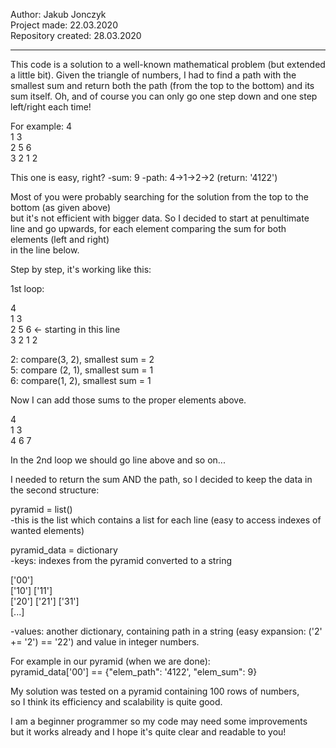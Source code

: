 Author: Jakub Jonczyk  
Project made: 22.03.2020  
Repository created: 28.03.2020  
________________________________  

This code is a solution to a well-known mathematical problem (but extended a little bit).
Given the triangle of numbers, I had to find a path with the smallest sum and return both the path (from the top to the bottom) and its sum itself. 
Oh, and of course you can only go one step down and one step left/right each time!

For example:
   4  
  1 3  
 2 5 6  
3 2 1 2  

This one is easy, right?
-sum:  9
-path: 4->1->2->2 (return: '4122')

Most of you were probably searching for the solution from the top to the bottom (as given above)  
but it's not efficient with bigger data.
So I decided to start at penultimate line and go upwards, for each element comparing the sum for both elements (left and right)  
in the line below.

Step by step, it's working like this:  

1st loop:   
  
4  
1 3  
2 5 6	<- starting in this line  
3 2 1 2  
  
2: compare(3, 2), smallest sum = 2  
5: compare (2, 1), smallest sum = 1   
6: compare(1, 2), smallest sum = 1  
  
Now I can add those sums to the proper elements above.  
  
4  
1 3  
4 6 7  
  
In the 2nd loop we should go line above and so on...  
  
I needed to return the sum AND the path, so I decided to keep the data in the second structure:  
  
pyramid = list()  
-this is the list which contains a list for each line (easy to access indexes of wanted elements)  
  
pyramid_data = dictionary  
-keys: indexes from the pyramid converted to a string  
  
['00']  
['10'] ['11']   
['20'] ['21'] ['31']  
[...]  
  
-values: another dictionary, containing path in a string (easy expansion: ('2' += '2') == '22') and value in integer numbers.  
  
For example in our pyramid (when we are done):  
pyramid_data['00']  == {"elem_path": '4122', "elem_sum": 9}  

My solution was tested on a pyramid containing 100 rows of numbers,  
so I think its efficiency and scalability is quite good.  
  
I am a beginner programmer so my code may need some improvements  
but it works already and I hope it's quite clear and readable to you!
